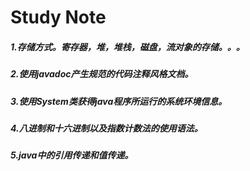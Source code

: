 # Study Note

##### 1.存储方式。寄存器，堆，堆栈，磁盘，流对象的存储。。。

##### 2.使用javadoc产生规范的代码注释风格文档。

##### 3.使用System类获得java程序所运行的系统环境信息。

##### 4.八进制和十六进制以及指数计数法的使用语法。

##### 5.java中的引用传递和值传递。

